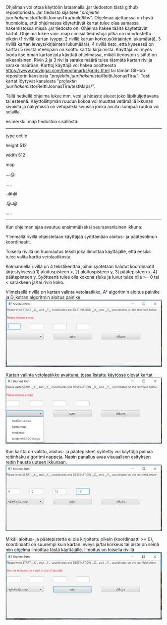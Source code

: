 Ohjelman voi ottaa käyttöön lataamalla .jar tiedoston tästä github repositoriosta. Jar tiedosto sijaitsee "*projektin juurihakemisto*/ReittiJoonasTira/build/libs". Ohjelmaa ajettaessa on hyvä huomioida, että ohjelmassa käytettävät kartat tulee olaa samassa hakemistossa missä .jar tiedosto on. Ohjelma hakee täältä käytettävät kartat. Ohjelma lukee vain .map nimisiä tiedostoja jotka on muodostettu oikein (1 rivillä kartan tyyppi, 2 rivillä kartan korkeus(kirjainten lukumäärä), 3 rivillä kartan leveys(kirjainten lukumäärä), 4 rivillä tieto, että kyseessä on kartta) 5 rivistä eteenpäin on koottu kartta kirjaimista. Käyttäjä voi myös luoda itse oman kartan jota käyttää ohjelmassa, mikäli tiedoston sisältö on oikeanlainen. Rivin 2 ja 3 rivi ja sarake määrä tulee täsmätä kartan rivi ja sarake määrään. Karttoj käyttäjä voi hakea osoitteesta https://www.movingai.com/benchmarks/grids.html tai tämän GitHub repositorin kansiosta "*projektin juurihakemisto*/ReittiJoonasTira/". Testi kartat löytyvät kansiosta "*projektin juurihakemisto*/ReittiJoonasTira/testMaps/".

Tällä hetkellä ohjelma lukee mm. vesi ja hidaste alueet joko läpikuljettavana tai esteenä.
Käyttöliittymän ruudun kokoa voi muuttaa vetämällä ikkunan sivuista ja näkymissä on vetopalkki sivussa jonka avulla isompaa ruutua voi selailla.

esimerkki .map tiedoston sisällöstä:

------------------------------------

type octile

height 512

width 512

map

....@

.....

..@.@

.@..@

.....

-----------------------------------

Kun ohjelman ajaa avautuu ensimmäiseksi seuraavanlainen ikkuna:

Ylimmällä rivillä ohjeistetaan käyttäjää syöttämään aloitus- ja päätesolmun koordinaatit.

Toisella rivillä on huomautus teksti joka ilmoittaa käyttäjälle, että ensiksi tulee valita kartta vetolaatikosta

Kolmannella rivillä on 4 tekstikenttää joihin syötetään halutut koordinaatit järjestyksessä 1) aloituspisteen x, 2) aloituspisteen y, 3) päätepisteen x, 4) päätepisteen y. Syötteenä tulee olla kokonaisluku ja luvut tulee olla >= 0 tai < sarakkeen ja/tai rivin koko.

Viimeisellä rivillä on kartan valinta vetolaatikko, A* algoritmin aloitus painike ja Dijkstran algoritmin aloitus painike
![](/dokumentaatio/kuvat/k%C3%A4ytt%C3%B6%20kuvat/StartScreen.PNG)

Kartan valinta vetolaatikko avattuna, jossa listattu käytössä olevat kartat
![](/dokumentaatio/kuvat/k%C3%A4ytt%C3%B6%20kuvat/MapCBoxOen.PNG)

Kun kartta on valittu, aloitus- ja päätepisteet syötetty voi käyttäjä painaa reitinhaku algoritmi nappeja. Napin panallus avaa visuaalisen esityksen reitin hausta uuteen ikkunaan.
![](/dokumentaatio/kuvat/k%C3%A4ytt%C3%B6%20kuvat/ReadyToDraw.PNG)

Mikäli aloitus- ja päätepistettä ei ole kirjoitettu oikein (koordinaatti >= 0), koordinaatti on suurempi kuin kartan leveys ja/tai korkeus tai piste on seinä niin ohjelma ilmoittaa tästä käyttäjälle. Ilmoitus on toisella rivillä
![](/dokumentaatio/kuvat/k%C3%A4ytt%C3%B6%20kuvat/Error.PNG)
